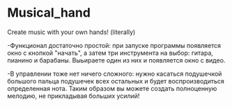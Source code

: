 # Musical_hand
Create music with your own hands! (literally)

-Функционал достаточно простой:
при запуске программы появляется окно с кнопкой "начать", а затем три инструмента на выбор: гитара, пианино и барабаны.
Выьираете один из них и появляется окно с видео.

-В управлении тоже нет ничего сложного:
нужно касаться подушечкой большого пальца подушечек всех остальных и будет воспроизводиться определенная нота. Таким образом вы можете создать полноценную мелодию, не прикладывая больших усилий! 
